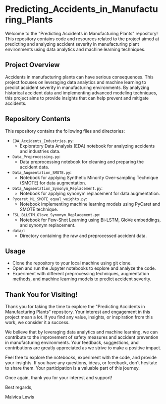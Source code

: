 # Predicting_Accidents_in_Manufacturing_Plants

Welcome to the "Predicting Accidents in Manufacturing Plants" repository! This repository contains code and resources related to the project aimed at predicting and analyzing accident severity in manufacturing plant environments using data analytics and machine learning techniques.


## Project Overview

Accidents in manufacturing plants can have serious consequences. This project focuses on leveraging data analytics and machine learning to predict accident severity in manufacturing environments. By analyzing historical accident data and implementing advanced modeling techniques, this project aims to provide insights that can help prevent and mitigate accidents.


## Repository Contents

This repository contains the following files and directories:

- `EDA_Accidents_Industries.py`:
    -   Exploratory Data Analysis (EDA) notebook for analyzing accidents and industries data.
- `Data_Preprocessing.py`:
    -   Data preprocessing notebook for cleaning and preparing the accident data.
- `Data_Augmentation_SMOTE.py`:
    -   Notebook for applying Synthetic Minority Over-sampling Technique (SMOTE) for data augmentation.
- `Data_Augmentation_Synonym_Replacement.py`:
    -   Notebook for applying synonym replacement for data augmentation.
- `Pycaret_ML_SMOTE_equal_weights.py`:
    -   Notebook implementing machine learning models using PyCaret and SMOTE technique.
- `FSL_BiLSTM_Glove_Synonym_Replacement.py`:
    -   Notebook for Few-Shot Learning using Bi-LSTM, GloVe embeddings, and synonym replacement.
- `data/`:
    -   Directory containing the raw and preprocessed accident data.

 

## Usage
  - Clone the repository to your local machine using git clone.
  - Open and run the Jupyter notebooks to explore and analyze the code.
  - Experiment with different preprocessing techniques, augmentation methods, and machine learning models to predict accident severity.

## Thank You for Visiting!

Thank you for taking the time to explore the "Predicting Accidents in Manufacturing Plants" repository. Your interest and engagement in this project mean a lot. If you find any value, insights, or inspiration from this work, we consider it a success.

We believe that by leveraging data analytics and machine learning, we can contribute to the improvement of safety measures and accident prevention in manufacturing environments. Your feedback, suggestions, and contributions are greatly appreciated as we strive to make a positive impact.

Feel free to explore the notebooks, experiment with the code, and provide your insights. If you have any questions, ideas, or feedback, don't hesitate to share them. Your participation is a valuable part of this journey.

Once again, thank you for your interest and support!

Best regards,

Malvica Lewis
